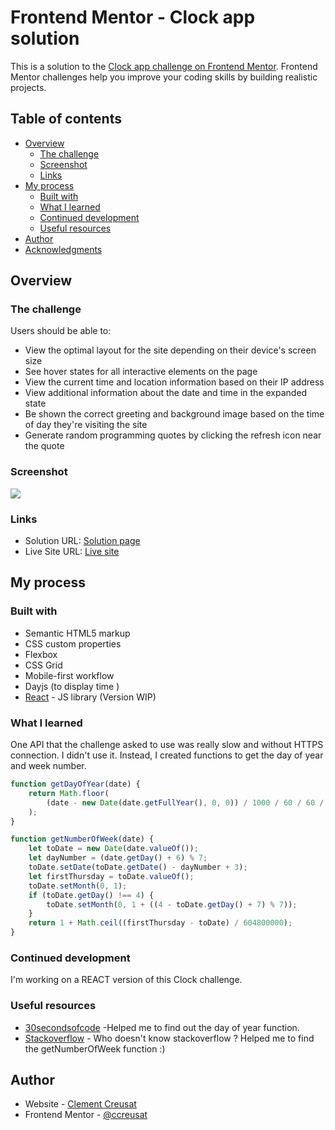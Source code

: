 # Frontend Mentor - Clock app solution

This is a solution to the [Clock app challenge on Frontend Mentor](https://www.frontendmentor.io/challenges/clock-app-LMFaxFwrM). Frontend Mentor challenges help you improve your coding skills by building realistic projects.

## Table of contents

-   [Overview](#overview)
    -   [The challenge](#the-challenge)
    -   [Screenshot](#screenshot)
    -   [Links](#links)
-   [My process](#my-process)
    -   [Built with](#built-with)
    -   [What I learned](#what-i-learned)
    -   [Continued development](#continued-development)
    -   [Useful resources](#useful-resources)
-   [Author](#author)
-   [Acknowledgments](#acknowledgments)

## Overview

### The challenge

Users should be able to:

-   View the optimal layout for the site depending on their device's screen size
-   See hover states for all interactive elements on the page
-   View the current time and location information based on their IP address
-   View additional information about the date and time in the expanded state
-   Be shown the correct greeting and background image based on the time of day they're visiting the site
-   Generate random programming quotes by clicking the refresh icon near the quote

### Screenshot

![](https://ccreusat-clock-app.vercel.app/assets/screenshot.png)

### Links

-   Solution URL: [Solution page](https://www.frontendmentor.io/solutions/clock-app-with-javascript-dayjs-own-backend-quotes-api-WYww7nH8A)
-   Live Site URL: [Live site](https://ccreusat-clock-app.vercel.app)

## My process

### Built with

-   Semantic HTML5 markup
-   CSS custom properties
-   Flexbox
-   CSS Grid
-   Mobile-first workflow
-   Dayjs (to display time )
-   [React](https://reactjs.org/) - JS library (Version WIP)

### What I learned

One API that the challenge asked to use was really slow and without HTTPS connection. I didn't use it.
Instead, I created functions to get the day of year and week number.

```js
function getDayOfYear(date) {
	return Math.floor(
		(date - new Date(date.getFullYear(), 0, 0)) / 1000 / 60 / 60 / 24
	);
}
```

```js
function getNumberOfWeek(date) {
	let toDate = new Date(date.valueOf());
	let dayNumber = (date.getDay() + 6) % 7;
	toDate.setDate(toDate.getDate() - dayNumber + 3);
	let firstThursday = toDate.valueOf();
	toDate.setMonth(0, 1);
	if (toDate.getDay() !== 4) {
		toDate.setMonth(0, 1 + ((4 - toDate.getDay() + 7) % 7));
	}
	return 1 + Math.ceil((firstThursday - toDate) / 604800000);
}
```

### Continued development

I'm working on a REACT version of this Clock challenge.

### Useful resources

-   [30secondsofcode](https://www.30secondsofcode.org/js/s/day-of-year) -Helped me to find out the day of year function.
-   [Stackoverflow](https://stackoverflow.com/) - Who doesn't know stackoverflow ? Helped me to find the getNumberOfWeek function :)

## Author

-   Website - [Clement Creusat](https://github.com/ccreusat)
-   Frontend Mentor - [@ccreusat](https://www.frontendmentor.io/profile/ccreusat)
